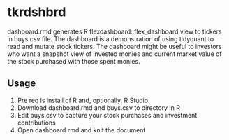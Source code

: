 # tkrdshbrd
dashboard.rmd generates R flexdashboard::flex_dashboard view to tickers in buys.csv file.  The dashboard is a demonstration of using tidyquant to read and mutate stock tickers.  The dashboard might be useful to investors who want a snapshot view of invested monies and current market value of the stock purchased with those spent monies.

## Usage
1. Pre req is install of R and, optionally, R Studio.  
2. Download dashboard.rmd and buys.csv to directory in R
3. Edit buys.csv to capture your stock purchases and investment contributions
4. Open dashboard.rmd and knit the document

